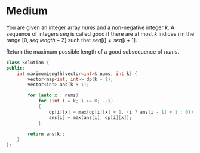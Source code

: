 # Medium

You are given an integer array $nums$ and a non-negative integer $k$. A sequence of integers $seq$ is called good if there are at most $k$ indices $i$ in the range $[0, seq.length - 2]$ such that $seq[i] \neq seq[i + 1]$.

Return the maximum possible length of a good subsequence of $nums$.

```cpp
class Solution {
public:
    int maximumLength(vector<int>& nums, int k) {
        vector<map<int, int>> dp(k + 1);
        vector<int> ans(k + 1);

        for (auto x : nums)
            for (int i = k; i >= 0; --i)
            {
                dp[i][x] = max(dp[i][x] + 1, (i ? ans[i - 1] + 1 : 0));
                ans[i] = max(ans[i], dp[i][x]);
            }

        return ans[k];
    }
};
```
